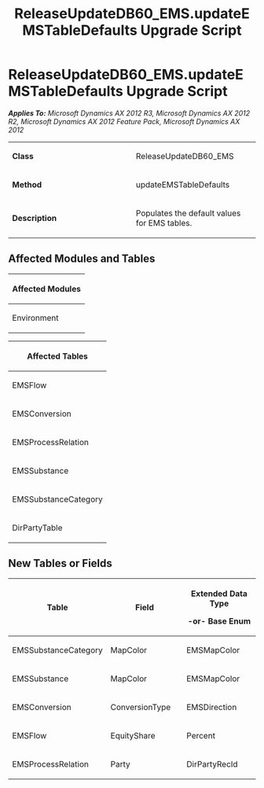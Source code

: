 ﻿---
title: ReleaseUpdateDB60_EMS.updateEMSTableDefaults Upgrade Script
TOCTitle: ReleaseUpdateDB60_EMS.updateEMSTableDefaults Upgrade Script
ms:assetid: f3870a46-0913-1a2b-d943-23e20d53c3b1
ms:mtpsurl: https://msdn.microsoft.com/en-us/library/JJ737516(v=AX.60)
ms:contentKeyID: 49712210
ms.date: 05/18/2015
mtps_version: v=AX.60
---

# ReleaseUpdateDB60\_EMS.updateEMSTableDefaults Upgrade Script 


_**Applies To:** Microsoft Dynamics AX 2012 R3, Microsoft Dynamics AX 2012 R2, Microsoft Dynamics AX 2012 Feature Pack, Microsoft Dynamics AX 2012_

<table>
<colgroup>
<col style="width: 50%" />
<col style="width: 50%" />
</colgroup>
<tbody>
<tr class="odd">
<td><p><strong>Class</strong></p></td>
<td><p>ReleaseUpdateDB60_EMS</p></td>
</tr>
<tr class="even">
<td><p><strong>Method</strong></p></td>
<td><p>updateEMSTableDefaults</p></td>
</tr>
<tr class="odd">
<td><p><strong>Description</strong></p></td>
<td><p>Populates the default values for EMS tables.</p></td>
</tr>
</tbody>
</table>


## Affected Modules and Tables

<table>
<colgroup>
<col style="width: 100%" />
</colgroup>
<thead>
<tr class="header">
<th><p>Affected Modules</p></th>
</tr>
</thead>
<tbody>
<tr class="odd">
<td><p>Environment</p></td>
</tr>
</tbody>
</table>


<table>
<colgroup>
<col style="width: 100%" />
</colgroup>
<thead>
<tr class="header">
<th><p>Affected Tables</p></th>
</tr>
</thead>
<tbody>
<tr class="odd">
<td><p>EMSFlow</p></td>
</tr>
<tr class="even">
<td><p>EMSConversion</p></td>
</tr>
<tr class="odd">
<td><p>EMSProcessRelation</p></td>
</tr>
<tr class="even">
<td><p>EMSSubstance</p></td>
</tr>
<tr class="odd">
<td><p>EMSSubstanceCategory</p></td>
</tr>
<tr class="even">
<td><p>DirPartyTable</p></td>
</tr>
</tbody>
</table>


## New Tables or Fields

<table>
<colgroup>
<col style="width: 33%" />
<col style="width: 33%" />
<col style="width: 33%" />
</colgroup>
<thead>
<tr class="header">
<th><p>Table</p></th>
<th><p>Field</p></th>
<th><p>Extended Data Type</p>
<p>-or- Base Enum</p></th>
</tr>
</thead>
<tbody>
<tr class="odd">
<td><p>EMSSubstanceCategory</p></td>
<td><p>MapColor</p></td>
<td><p>EMSMapColor</p></td>
</tr>
<tr class="even">
<td><p>EMSSubstance</p></td>
<td><p>MapColor</p></td>
<td><p>EMSMapColor</p></td>
</tr>
<tr class="odd">
<td><p>EMSConversion</p></td>
<td><p>ConversionType</p></td>
<td><p>EMSDirection</p></td>
</tr>
<tr class="even">
<td><p>EMSFlow</p></td>
<td><p>EquityShare</p></td>
<td><p>Percent</p></td>
</tr>
<tr class="odd">
<td><p>EMSProcessRelation</p></td>
<td><p>Party</p></td>
<td><p>DirPartyRecId</p></td>
</tr>
</tbody>
</table>

  


